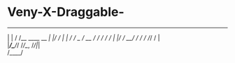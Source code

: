 # Veny-X-Draggable-
 _    __                _  __
| |  / /__  ____  __  _| |/ /
| | / / _ \/ __ \/ / / /   / 
| |/ /  __/ / / / /_/ /   |  
|___/\___/_/ /_/\__, /_/|_|  
               /____/        
